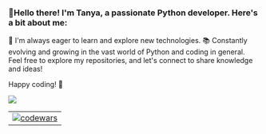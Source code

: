 ### 👋Hello there! I'm Tanya, a passionate Python developer. Here's a bit about me:

🌱 I'm always eager to learn and explore new technologies.
📚 Constantly evolving and growing in the vast world of Python and coding in general.
Feel free to explore my repositories, and let's connect to share knowledge and ideas!

Happy coding! 🚀

<!--<p align="center">
  <a href="#">
    <img src="https://readme-typing-svg.herokuapp.com?font=Poppins&weight=500&size=28&duration=4000&pause=1000&color=F7F7F7&center=true&vCenter=true&width=580&lines=Hello+there%2C+%F0%9F%96%96+fellow+developer!+;Welcome+to+my+GitHub+repository%2C+;where+innovation+meets+collaboration.;Take+a+deep+dive+into+my+projects+;and+let+the+code+spark+your+creativity!" alt="Typing SVG">
  </a>
</p>-->

![](https://komarev.com/ghpvc/?username=kavakoza) 

<!--<picture>
  <source media="(prefers-color-scheme: dark)" srcset="https://raw.githubusercontent.com/kavakoza/kavakoza/output/github-contribution-grid-snake-dark.svg" />
  <source media="(prefers-color-scheme: light)" srcset="https://raw.githubusercontent.com/kavakoza/kavakoza/output/github-contribution-grid-snake.svg" />
  <img alt="github-snake" src="github-snake.svg" />
</picture>-->

<!--
**kavakoza/kavakoza** is a ✨ _special_ ✨ repository because its `README.md` (this file) appears on your GitHub profile.

Here are some ideas to get you started:

- 🔭 I’m currently working on ...
- 🌱 I’m currently learning ...
- 👯 I’m looking to collaborate on ...
- 🤔 I’m looking for help with ...
- 💬 Ask me about ...
- 📫 How to reach me: ...
- 😄 Pronouns: ...
- ⚡ Fun fact: ...
-->
<table center>
<!--  <tr>
    <td>
        <a href="#">
      <img src="https://github-readme-stats.vercel.app/api/top-langs/?username=kavakoza&theme=transparent" alt="Top Langs">
    </a>
    </td>-->
    <td>
         <a href="https://www.codewars.com/users/PythonisTiko">
      <img src="https://www.codewars.com/users/kavakoza/badges/large" alt="codewars">
    </a><br>
    </td>
  </tr>
</table>

